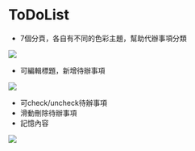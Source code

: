 # ToDoList

* 7個分頁，各自有不同的色彩主題，幫助代辦事項分類

![](https://i.imgur.com/rCuD9XN.gif)

* 可編輯標題，新增待辦事項

![](https://i.imgur.com/ppshF4f.gif)

* 可check/uncheck待辦事項
* 滑動刪除待辦事項
* 記憶內容

![](https://i.imgur.com/GHxXLk1.gif)
